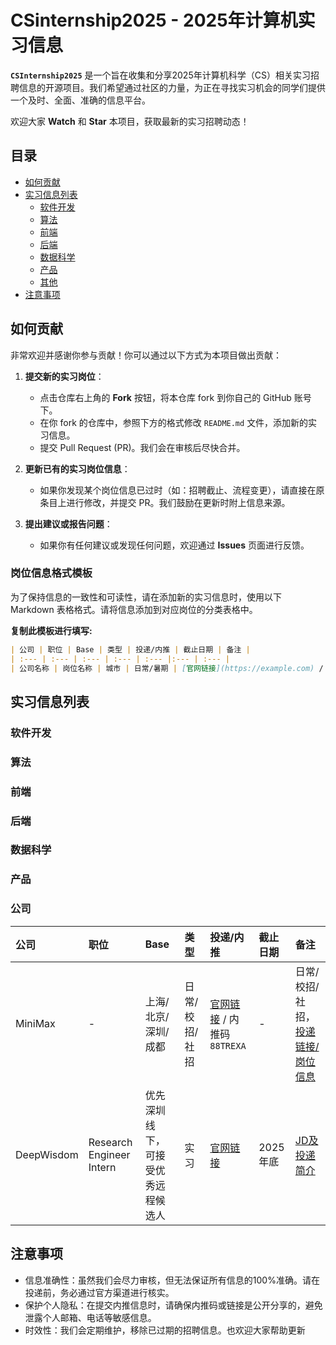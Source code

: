 # CSinternship2025 - 2025年计算机实习信息

**`CSInternship2025`** 是一个旨在收集和分享2025年计算机科学（CS）相关实习招聘信息的开源项目。我们希望通过社区的力量，为正在寻找实习机会的同学们提供一个及时、全面、准确的信息平台。

欢迎大家 **Watch** 和 **Star** 本项目，获取最新的实习招聘动态！

## 目录

- [如何贡献](#如何贡献)
- [实习信息列表](#实习信息列表)
  - [软件开发](#软件开发)
  - [算法](#算法)
  - [前端](#前端)
  - [后端](#后端)
  - [数据科学](#数据科学)
  - [产品](#产品)
  - [其他](#公司)
- [注意事项](#注意事项)

## 如何贡献

非常欢迎并感谢你参与贡献！你可以通过以下方式为本项目做出贡献：

1.  **提交新的实习岗位**：
    - 点击仓库右上角的 **Fork** 按钮，将本仓库 fork 到你自己的 GitHub 账号下。
    - 在你 fork 的仓库中，参照下方的格式修改 `README.md` 文件，添加新的实习信息。
    - 提交 Pull Request (PR)。我们会在审核后尽快合并。

2.  **更新已有的实习岗位信息**：
    - 如果你发现某个岗位信息已过时（如：招聘截止、流程变更），请直接在原条目上进行修改，并提交 PR。我们鼓励在更新时附上信息来源。

3.  **提出建议或报告问题**：
    - 如果你有任何建议或发现任何问题，欢迎通过 **Issues** 页面进行反馈。

### 岗位信息格式模板

为了保持信息的一致性和可读性，请在添加新的实习信息时，使用以下 Markdown 表格格式。请将信息添加到对应岗位的分类表格中。

**复制此模板进行填写:**
```markdown
| 公司 | 职位 | Base | 类型 | 投递/内推 | 截止日期 | 备注 |
| :--- | :--- | :--- | :--- | :--- |:--- | :--- |
| 公司名称 | 岗位名称 | 城市 | 日常/暑期 | [官网链接](https://example.com) / 内推码`ABCDE` | 2025-MM-DD | 例如：面向26届、可转正等 |
```

## 实习信息列表
### 软件开发
### 算法
### 前端
### 后端
### 数据科学
### 产品
### 公司

| 公司 | 职位 | Base | 类型 | 投递/内推 | 截止日期 | 备注 |
| :--- | :--- | :--- | :--- | :--- |:--- | :--- |
| MiniMax | - | 上海/北京/深圳/成都 | 日常/校招/社招 | [官网链接](https://www.minimaxi.com/) / 内推码`88TREXA` | - | 日常/校招/社招，[投递链接/岗位信息](https://vrfi1sk8a0.jobs.feishu.cn/s/_YPe2HeFbp4) |
| DeepWisdom | Research Engineer Intern | 优先深圳线下，可接受优秀远程候选人 | 实习 | [官网链接](https://www.deepwisdom.ai/)  | 2025年底 | [JD及投递简介](https://github.com/CS-BAOYAN/CSInternship2025/blob/main/Info/DeepWisdom-Research-Engineer-Intern.md) |







## 注意事项
- 信息准确性：虽然我们会尽力审核，但无法保证所有信息的100%准确。请在投递前，务必通过官方渠道进行核实。
- 保护个人隐私：在提交内推信息时，请确保内推码或链接是公开分享的，避免泄露个人邮箱、电话等敏感信息。
- 时效性：我们会定期维护，移除已过期的招聘信息。也欢迎大家帮助更新
